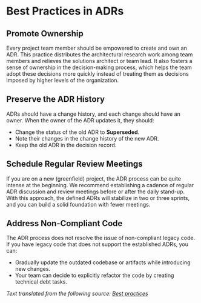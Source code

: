 # Best Practices in ADRs

## Promote Ownership
Every project team member should be empowered to create and own an ADR. This practice distributes the architectural research work among team members and relieves the solutions architect or team lead. It also fosters a sense of ownership in the decision-making process, which helps the team adopt these decisions more quickly instead of treating them as decisions imposed by higher levels of the organization.

## Preserve the ADR History
ADRs should have a change history, and each change should have an owner. When the owner of the ADR updates it, they should:
- Change the status of the old ADR to **Superseded**.
- Note their changes in the change history of the new ADR.
- Keep the old ADR in the decision record.

## Schedule Regular Review Meetings
If you are on a new (greenfield) project, the ADR process can be quite intense at the beginning. We recommend establishing a cadence of regular ADR discussion and review meetings before or after the daily stand-up. With this approach, the defined ADRs will stabilize in two or three sprints, and you can build a solid foundation with fewer meetings.

## Address Non-Compliant Code
The ADR process does not resolve the issue of non-compliant legacy code. If you have legacy code that does not support the established ADRs, you can:
- Gradually update the outdated codebase or artifacts while introducing new changes.
- Your team can decide to explicitly refactor the code by creating technical debt tasks.

*Text translated from the following source: [Best practices](https://docs.aws.amazon.com/prescriptive-guidance/latest/architectural-decision-records/best-practices.html)*
